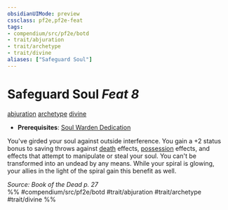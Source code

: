 ```yaml
---
obsidianUIMode: preview
cssclass: pf2e,pf2e-feat
tags:
- compendium/src/pf2e/botd
- trait/abjuration
- trait/archetype
- trait/divine
aliases: ["Safeguard Soul"]
---
```

# Safeguard Soul  *Feat 8*  
[abjuration](abjuration.md "Abjuration School Trait")  [archetype](archetype.md "Archetype Feat Trait")  [divine](divine.md "Divine Tradition Trait")  

- **Prerequisites**: [Soul Warden Dedication](soul-warden-dedication-botd.md)

You've girded your soul against outside interference. You gain a +2 status bonus to saving throws against [death](death.md "Death Effect Trait") effects, [possession](Reference/Rules/Traits/possession.md "Possession Effect Trait") effects, and effects that attempt to manipulate or steal your soul. You can't be transformed into an undead by any means. While your spiral is glowing, your allies in the light of the spiral gain this benefit as well.

*Source: Book of the Dead p. 27*  
%% #compendium/src/pf2e/botd #trait/abjuration #trait/archetype #trait/divine %%